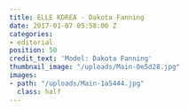 ```yaml
---
title: ELLE KOREA - Dakota Fanning
date: 2017-01-07 05:58:00 Z
categories:
- editorial
position: 50
credit_text: 'Model: Dakota Fanning'
thumbnail_image: "/uploads/Main-0e5d28.jpg"
images:
- path: "/uploads/Main-1a5444.jpg"
  class: half
---
```


